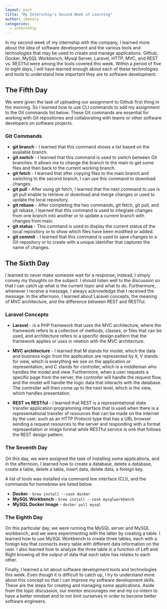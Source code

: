 ```yaml
---
layout: post
title: "My Internship's Second Week of Learning"
author: jbenola
categories:
  - internship
---
```


In my second week of my internship with the company, I learned more about the idea of software development and the various tools and technologies that may be used to create and manage applications. Github, Docker, MySQL Workbench, Mysql Server, Laravel, HTTP, MVC, and REST vs. RESTful were among the tools covered this week. Within a period of five to eight days, I will have learned enough about each of these technologies and tools to understand how important they are to software development.

## The Fifth Day

We were given the task of uploading our assignment to Github first thing in the morning. So I learned how to use CLI commands to add my assignment to the Git commands list below. These Git commands are essential for working with Git repositories and collaborating with teams or other software developers on software projects.

### Git Commands

- **git branch** - I learned that this command shows a list based on the available branch.
- **git switch** - I learned that this command is used to switch between Git branches. It allows me to change the branch to the main to get some files and then back to the current working branch.
- **git fetch** - I learned that after copying files to the main branch and switching to the second branch, I can use this command to download changes.
- **git pull** - After using git fetch, I learned that the next command to use is git pull enable to retrieve or download and merge changes or used to update the local repository.
- **git rebase** - After completing the two commands, git fetch, git pull, and git rebase, I learned that this command is used to integrate changes from one branch into another or to update a current branch with changes from main.
- **git status** - This command is used to display the current status of the local repository or to show which files have been modified or added.
- **git commit** - I learned that this command is used to save changes to a Git repository or to create with a unique identifier that captures the name of changes.

## The Sixth Day

I learned to never make someone wait for a response; instead, I simply convey my thoughts on the subject. I should listen well to the discussion so that I can catch up what is the current topic and what to do. Furthermore, whenever I receive a message, I always acknowledge that I received the message. In the afternoon, I learned about Laravel concepts, the meaning of MVC architecture, and the difference between REST and RESTful.

### Laravel Concepts

- **Laravel** - is a PHP framework that uses the MVC architecture, where the framework refers to a collection of methods, classes, or files that can be used, and architecture refers to a specific design pattern that the framework applies or uses in relation with the MVC architecture.

- **MVC architecture** - I learned that M stands for model, which the data and business logic from the application are represented by it, V stands for view, which is everything we see on the application or representation, and C stands for controller, which is a middleman who handles the model and view. Furthermore, when a user requests a specific page from the server, the controller will handle the request flow, and the model will handle the logic data that interacts with the database. The controller will then come up to the next level, which is the view, which handles presentation.

- **REST vs RESTful** - I learned that REST is a representational state transfer application programming interface that is used when there is a representational transfer of resources that can be made on the internet by the user, such as an HTTP Protocol type that has a URL browser sending a request resources to the server and responding with a format representation or image format while RESTful service is one that follows the REST design pattern.

### The Seventh Day

On this day, we were assigned the task of installing some applications, and in the afternoon, I learned how to create a database, delete a database, create a table, delete a table, insert data, delete data, a foreign key.

A list of tools was installed via command line interface (CLI), and the commands for homebrew are listed below.

- **Docker** - `brew install --cask docker`
- **MySQL Workbench** - `brew install --cask mysqlworkbench`
- **MySQL Docker Image** - `docker pull mysql`

### The Eighth Day

On this particular day, we were running the MySQL server and MySQL workbench, and we were experimenting with the latter by creating a table. I learned how to use MySQL Workbench to create three tables, each with a foreign key that connects every table with different data information on the user. I also learned how to analyze the three table in a function of Left and Right knowing all the output of data that each table has relates to each other.

Finally, I learned a lot about software development tools and technologies this week. Even though it is difficult to catch up, I try to understand more about this concept so that I can improve my software development skills. These are the steps for creating and managing some applications. Aside from the topic discussion, our mentor encourages me and my co-intern to have a better mindset and to not limit ourselves in order to become better software engineers.
